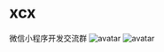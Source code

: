 # xcx
微信小程序开发交流群
![avatar](http://img.renheyoudao.com/WechatIMG600.jpeg?e=1557334002&token=wQ7NXgSlApMSVa7bezckCrHLJDEcY6hkXpUbyfAQ:MQDH64bCXV1MTJUWSQTF6-50XUQ)
![avatar](http://img.renheyoudao.com/WechatIMG600.jpeg?e=1557334002&token=wQ7NXgSlApMSVa7bezckCrHLJDEcY6hkXpUbyfAQ:MQDH64bCXV1MTJUWSQTF6-50XUQ)
